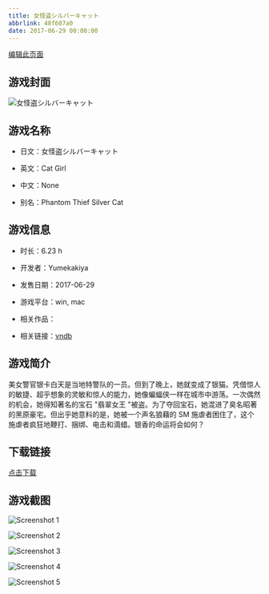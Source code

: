 ```yaml
---
title: 女怪盗シルバーキャット
abbrlink: 48f607a0
date: 2017-06-29 00:00:00
---
```

[编辑此页面](https://github.com/ACG-3/ADV3-source/blob/main/source/_posts/games/%E5%A5%B3%E6%80%AA%E7%9B%97%E3%82%B7%E3%83%AB%E3%83%90%E3%83%BC%E3%82%AD%E3%83%A3%E3%83%83%E3%83%88.md)

## 游戏封面

![女怪盗シルバーキャット](https://pan.timero.xyz/d/onedrive/img_lib_001/%E5%A5%B3%E6%80%AA%E7%9B%97%E3%82%B7%E3%83%AB%E3%83%90%E3%83%BC%E3%82%AD%E3%83%A3%E3%83%83%E3%83%88_cover.avif)


## 游戏名称

- 日文：女怪盗シルバーキャット
- 英文：Cat Girl
- 中文：None

- 别名：Phantom Thief Silver Cat


## 游戏信息

- 时长：6.23 h
- 开发者：Yumekakiya
- 发售日期：2017-06-29
- 游戏平台：win, mac
- 相关作品：

- 相关链接：[vndb](https://vndb.org/v21584)


## 游戏简介

美女警官银卡白天是当地特警队的一员。但到了晚上，她就变成了银猫。凭借惊人的敏捷、超乎想象的灵敏和惊人的能力，她像蝙蝠侠一样在城市中游荡。一次偶然的机会，她得知著名的宝石 "翡翠女王 "被盗。为了夺回宝石，她混进了臭名昭著的黑原豪宅。但出乎她意料的是，她被一个声名狼藉的 SM 施虐者困住了，这个施虐者疯狂地鞭打、捆绑、电击和滴蜡。银香的命运将会如何？




## 下载链接

[点击下载](https://pan.timero.xyz/onedrive/adv_lib_001/%E5%A5%B3%E6%80%AA%E7%9B%97%E3%82%B7%E3%83%AB%E3%83%90%E3%83%BC%E3%82%AD%E3%83%A3%E3%83%83%E3%83%88)


## 游戏截图


![Screenshot 1](https://pan.timero.xyz/d/onedrive/img_lib_001/%E5%A5%B3%E6%80%AA%E7%9B%97%E3%82%B7%E3%83%AB%E3%83%90%E3%83%BC%E3%82%AD%E3%83%A3%E3%83%83%E3%83%88_Screenshot_1.avif)

![Screenshot 2](https://pan.timero.xyz/d/onedrive/img_lib_001/%E5%A5%B3%E6%80%AA%E7%9B%97%E3%82%B7%E3%83%AB%E3%83%90%E3%83%BC%E3%82%AD%E3%83%A3%E3%83%83%E3%83%88_Screenshot_2.avif)

![Screenshot 3](https://pan.timero.xyz/d/onedrive/img_lib_001/%E5%A5%B3%E6%80%AA%E7%9B%97%E3%82%B7%E3%83%AB%E3%83%90%E3%83%BC%E3%82%AD%E3%83%A3%E3%83%83%E3%83%88_Screenshot_3.avif)

![Screenshot 4](https://pan.timero.xyz/d/onedrive/img_lib_001/%E5%A5%B3%E6%80%AA%E7%9B%97%E3%82%B7%E3%83%AB%E3%83%90%E3%83%BC%E3%82%AD%E3%83%A3%E3%83%83%E3%83%88_Screenshot_4.avif)

![Screenshot 5](https://pan.timero.xyz/d/onedrive/img_lib_001/%E5%A5%B3%E6%80%AA%E7%9B%97%E3%82%B7%E3%83%AB%E3%83%90%E3%83%BC%E3%82%AD%E3%83%A3%E3%83%83%E3%83%88_Screenshot_5.avif)

